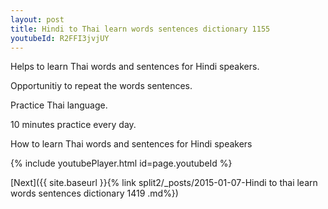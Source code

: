 ```yaml
---
layout: post
title: Hindi to Thai learn words sentences dictionary 1155 
youtubeId: R2FFI3jvjUY
---
```

 
 
Helps to learn Thai words and sentences for Hindi speakers.

Opportunitiy to repeat the words sentences. 

Practice Thai language. 
 
10 minutes practice every day. 
 
How to learn Thai words and sentences for Hindi speakers 
 
{% include youtubePlayer.html id=page.youtubeId %}
 
 
[Next]({{ site.baseurl }}{% link  split2/_posts/2015-01-07-Hindi to thai learn words sentences dictionary 1419 .md%})
 

